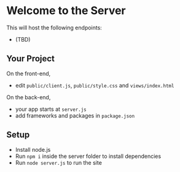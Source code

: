 Welcome to the Server
=========================

This will host the following endpoints: 

- (TBD)

Your Project
------------

On the front-end,
- edit `public/client.js`, `public/style.css` and `views/index.html`

On the back-end,
- your app starts at `server.js`
- add frameworks and packages in `package.json`


Setup
-------------------

- Install node.js
- Run ```npm i``` inside the server folder to install dependencies
- Run ```node server.js``` to run the site 
